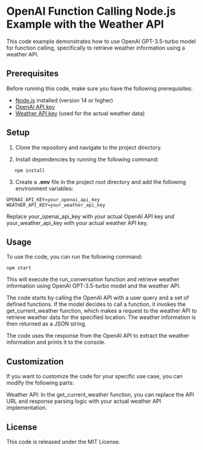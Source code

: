 # OpenAI Function Calling Node.js Example with the Weather API

This code example demonstrates how to use OpenAI GPT-3.5-turbo model for function calling, specifically to retrieve weather information using a weather API.

## Prerequisites

Before running this code, make sure you have the following prerequisites:

- [Node.js](https://nodejs.org/en) installed (version 14 or higher)
- [OpenAI API key ](https://platform.openai.com/account/api-keys)
- [Weather API key](https://www.weatherapi.com/my/) (used for the actual weather data)  

## Setup

1. Clone the repository and navigate to the project directory.

2. Install dependencies by running the following command:

```shell
   npm install
```

3. Create a **.env** file in the project root directory and add the following environment variables:

```shell
OPENAI_API_KEY=your_openai_api_key
WEATHER_API_KEY=your_weather_api_key
```

Replace your_openai_api_key with your actual OpenAI API key and your_weather_api_key with your actual weather API key.

## Usage
To use the code, you can run the following command:

```shell
npm start
```

This will execute the run_conversation function and retrieve weather information using OpenAI GPT-3.5-turbo model and the weather API.

The code starts by calling the OpenAI API with a user query and a set of defined functions. If the model decides to call a function, it invokes the get_current_weather function, which makes a request to the weather API to retrieve weather data for the specified location. The weather information is then returned as a JSON string.

The code uses the response from the OpenAI API to extract the weather information and prints it to the console.

## Customization
If you want to customize the code for your specific use case, you can modify the following parts:

Weather API: In the get_current_weather function, you can replace the API URL and response parsing logic with your actual weather API implementation.

## License
This code is released under the MIT License.
